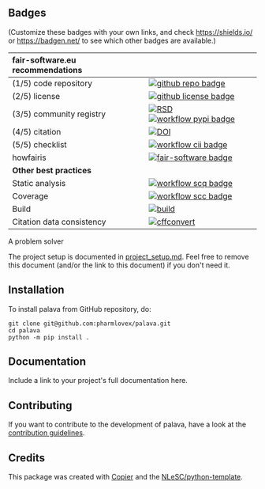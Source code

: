 ## Badges

(Customize these badges with your own links, and check https://shields.io/ or https://badgen.net/ to see which other badges are available.)

| fair-software.eu recommendations | |
| :-- | :--  |
| (1/5) code repository              | [![github repo badge](https://img.shields.io/badge/github-repo-000.svg?logo=github&labelColor=gray&color=blue)](https://github.com/pharmlovex/palava) |
| (2/5) license                      | [![github license badge](https://img.shields.io/github/license/pharmlovex/palava)](https://github.com/pharmlovex/palava) |
| (3/5) community registry           | [![RSD](https://img.shields.io/badge/rsd-palava-00a3e3.svg)](https://www.research-software.nl/software/palava) [![workflow pypi badge](https://img.shields.io/pypi/v/palava.svg?colorB=blue)](https://pypi.python.org/project/palava/) |
| (4/5) citation                     | [![DOI](https://zenodo.org/badge/DOI/<replace-with-created-DOI>.svg)](https://doi.org/<replace-with-created-DOI>)|
| (5/5) checklist                    | [![workflow cii badge](https://bestpractices.coreinfrastructure.org/projects/<replace-with-created-project-identifier>/badge)](https://bestpractices.coreinfrastructure.org/projects/<replace-with-created-project-identifier>) |
| howfairis                          | [![fair-software badge](https://img.shields.io/badge/fair--software.eu-%E2%97%8F%20%20%E2%97%8F%20%20%E2%97%8F%20%20%E2%97%8F%20%20%E2%97%8B-yellow)](https://fair-software.eu) |
| **Other best practices**           | &nbsp; |
| Static analysis                    | [![workflow scq badge](https://sonarcloud.io/api/project_badges/measure?project=pharmlovex_palava&metric=alert_status)](https://sonarcloud.io/dashboard?id=pharmlovex_palava) |
| Coverage                           | [![workflow scc badge](https://sonarcloud.io/api/project_badges/measure?project=pharmlovex_palava&metric=coverage)](https://sonarcloud.io/dashboard?id=pharmlovex_palava) || Documentation                      | [![Documentation Status](https://readthedocs.org/projects/palava/badge/?version=latest)](https://palava.readthedocs.io/en/latest/?badge=latest) || **GitHub Actions**                 | &nbsp; |
| Build                              | [![build](https://github.com/pharmlovex/palava/actions/workflows/build.yml/badge.svg)](https://github.com/pharmlovex/palava/actions/workflows/build.yml) |
| Citation data consistency          | [![cffconvert](https://github.com/pharmlovex/palava/actions/workflows/cffconvert.yml/badge.svg)](https://github.com/pharmlovex/palava/actions/workflows/cffconvert.yml) || SonarCloud                         | [![sonarcloud](https://github.com/pharmlovex/palava/actions/workflows/sonarcloud.yml/badge.svg)](https://github.com/pharmlovex/palava/actions/workflows/sonarcloud.yml) |## How to use palava

A problem solver

The project setup is documented in [project_setup.md](project_setup.md). Feel free to remove this document (and/or the link to this document) if you don't need it.

## Installation

To install palava from GitHub repository, do:

```console
git clone git@github.com:pharmlovex/palava.git
cd palava
python -m pip install .
```

## Documentation

Include a link to your project's full documentation here.

## Contributing

If you want to contribute to the development of palava,
have a look at the [contribution guidelines](CONTRIBUTING.md).

## Credits

This package was created with [Copier](https://github.com/copier-org/copier) and the [NLeSC/python-template](https://github.com/NLeSC/python-template).
